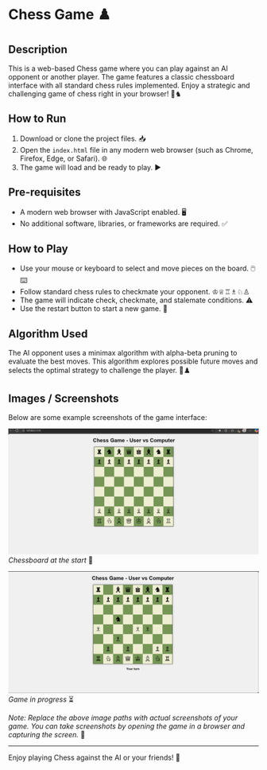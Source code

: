 # Chess Game ♟️

## Description
This is a web-based Chess game where you can play against an AI opponent or another player. The game features a classic chessboard interface with all standard chess rules implemented. Enjoy a strategic and challenging game of chess right in your browser! 🏰♞

## How to Run
1. Download or clone the project files. 📥
2. Open the `index.html` file in any modern web browser (such as Chrome, Firefox, Edge, or Safari). 🌐
3. The game will load and be ready to play. ▶️

## Pre-requisites
- A modern web browser with JavaScript enabled. 🖥️
- No additional software, libraries, or frameworks are required. ✅

## How to Play
- Use your mouse or keyboard to select and move pieces on the board. 🖱️⌨️
- Follow standard chess rules to checkmate your opponent. ♔♕♖♗♘♙
- The game will indicate check, checkmate, and stalemate conditions. ⚠️
- Use the restart button to start a new game. 🔄

## Algorithm Used
The AI opponent uses a minimax algorithm with alpha-beta pruning to evaluate the best moves. This algorithm explores possible future moves and selects the optimal strategy to challenge the player. 🧠♟️

## Images / Screenshots
Below are some example screenshots of the game interface:

![Game Start](game_start.png) 
*Chessboard at the start* 🎲

![Mid Game](game_mid.png)
*Game in progress* ⏳



*Note: Replace the above image paths with actual screenshots of your game. You can take screenshots by opening the game in a browser and capturing the screen.* 📸

---

Enjoy playing Chess against the AI or your friends! 🎉
